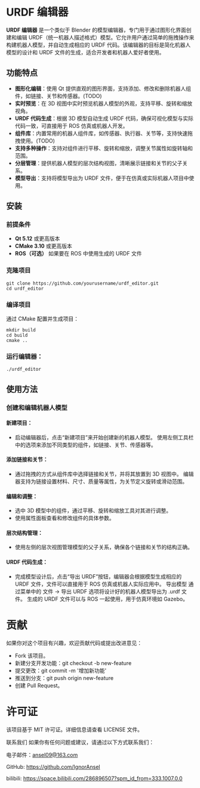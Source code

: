 # URDF 编辑器

**URDF 编辑器** 是一个类似于 Blender 的模型编辑器，专门用于通过图形化界面创建和编辑 URDF（统一机器人描述格式）模型。它允许用户通过简单的拖拽操作来构建机器人模型，并自动生成相应的 URDF 代码。该编辑器的目标是简化机器人模型的设计和 URDF 文件的生成，适合开发者和机器人爱好者使用。

## 功能特点

- **图形化编辑**：使用 Qt 提供直观的图形界面，支持添加、修改和删除机器人组件，如链接、关节和传感器。(TODO)
- **实时预览**：在 3D 视图中实时预览机器人模型的外观，支持平移、旋转和缩放视角。
- **URDF 代码生成**：根据 3D 模型自动生成 URDF 代码，确保可视化模型与实际代码一致，可直接用于 ROS 仿真或机器人开发。
- **组件库**：内置常用的机器人组件库，如传感器、执行器、关节等，支持快速拖拽使用。(TODO)
- **支持多种操作**：支持对组件进行平移、旋转和缩放，调整关节属性如旋转轴和范围。
- **分层管理**：提供机器人模型的层次结构视图，清晰展示链接和关节的父子关系。
- **模型导出**：支持将模型导出为 URDF 文件，便于在仿真或实际机器人项目中使用。

## 安装

### 前提条件

- **Qt 5.12** 或更高版本
- **CMake 3.10** 或更高版本
- **ROS（可选）** 如果要在 ROS 中使用生成的 URDF 文件

### 克隆项目


	git clone https://github.com/yourusername/urdf_editor.git
	cd urdf_editor

### 编译项目
通过 CMake 配置并生成项目：

	mkdir build
	cd build
	cmake ..
### 运行编辑器：

	./urdf_editor
	
## 使用方法
### 创建和编辑机器人模型
#### 新建项目：
- 启动编辑器后，点击“新建项目”来开始创建新的机器人模型。
使用左侧工具栏中的选项来添加不同类型的组件，如链接、关节、传感器等。

#### 添加链接和关节：

- 通过拖拽的方式从组件库中选择链接和关节，并将其放置到 3D 视图中。
编辑器支持为链接设置材料、尺寸、质量等属性，为关节定义旋转或滑动范围。

#### 编辑和调整：

- 选中 3D 模型中的组件，通过平移、旋转和缩放工具对其进行调整。
- 使用属性面板查看和修改组件的具体参数。

#### 层次结构管理：

- 使用左侧的层次视图管理模型的父子关系，确保各个链接和关节的结构正确。

#### URDF 代码生成：

- 完成模型设计后，点击“导出 URDF”按钮，编辑器会根据模型生成相应的 URDF 文件，文件可以直接用于 ROS 仿真或机器人实际应用中。
导出模型
通过菜单中的 文件 -> 导出 URDF 选项将设计好的机器人模型导出为 .urdf 文件。
生成的 URDF 文件可以与 ROS 一起使用，用于仿真环境如 Gazebo。

# 贡献
如果你对这个项目有兴趣，欢迎贡献代码或提出改进意见：

- Fork 该项目。
- 新建分支开发功能：git checkout -b new-feature
- 提交更改：git commit -m '增加新功能'
- 推送到分支：git push origin new-feature
- 创建 Pull Request。

# 许可证
该项目基于 MIT 许可证。详细信息请查看 LICENSE 文件。

联系我们
如果你有任何问题或建议，请通过以下方式联系我们：

电子邮件：ansel09@163.com

GitHub: https://github.com/IgnorAnsel

bilibili: https://space.bilibili.com/286896507?spm_id_from=333.1007.0.0

